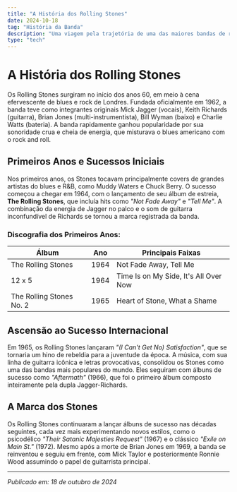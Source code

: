 ```yaml
---
title: "A História dos Rolling Stones"
date: 2024-10-18
tag: "História da Banda"
description: "Uma viagem pela trajetória de uma das maiores bandas de rock de todos os tempos, desde sua formação até seu impacto global."
type: "tech"
---
```


# A História dos Rolling Stones

Os Rolling Stones surgiram no início dos anos 60, em meio à cena efervescente de blues e rock de Londres. Fundada oficialmente em 1962, a banda teve como integrantes originais Mick Jagger (vocais), Keith Richards (guitarra), Brian Jones (multi-instrumentista), Bill Wyman (baixo) e Charlie Watts (bateria). A banda rapidamente ganhou popularidade por sua sonoridade crua e cheia de energia, que misturava o blues americano com o rock and roll.

## Primeiros Anos e Sucessos Iniciais
Nos primeiros anos, os Stones tocavam principalmente covers de grandes artistas do blues e R&B, como Muddy Waters e Chuck Berry. O sucesso começou a chegar em 1964, com o lançamento de seu álbum de estreia, **The Rolling Stones**, que incluía hits como *"Not Fade Away"* e *"Tell Me"*. A combinação da energia de Jagger no palco e o som de guitarra inconfundível de Richards se tornou a marca registrada da banda.

### Discografia dos Primeiros Anos:
| Álbum            | Ano  | Principais Faixas                  |
|------------------|------|------------------------------------|
| The Rolling Stones| 1964 | Not Fade Away, Tell Me             |
| 12 x 5           | 1964 | Time Is on My Side, It's All Over Now |
| The Rolling Stones No. 2 | 1965 | Heart of Stone, What a Shame   |

## Ascensão ao Sucesso Internacional
Em 1965, os Rolling Stones lançaram *"(I Can't Get No) Satisfaction"*, que se tornaria um hino de rebeldia para a juventude da época. A música, com sua linha de guitarra icônica e letras provocativas, consolidou os Stones como uma das bandas mais populares do mundo. Eles seguiram com álbuns de sucesso como *"Aftermath"* (1966), que foi o primeiro álbum composto inteiramente pela dupla Jagger-Richards.

## A Marca dos Stones
Os Rolling Stones continuaram a lançar álbuns de sucesso nas décadas seguintes, cada vez mais experimentando novos estilos, como o psicodélico *"Their Satanic Majesties Request"* (1967) e o clássico *"Exile on Main St."* (1972). Mesmo após a morte de Brian Jones em 1969, a banda se reinventou e seguiu em frente, com Mick Taylor e posteriormente Ronnie Wood assumindo o papel de guitarrista principal.

---

_Publicado em: 18 de outubro de 2024_
